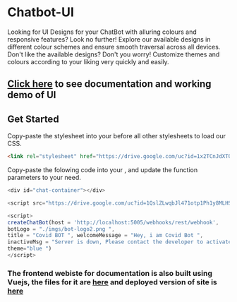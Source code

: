 # Chatbot-UI

Looking for UI Designs for your ChatBot with alluring colours and responsive features? Look no further! Explore our available designs in different colour schemes and ensure smooth traversal across all devices. Don't like the available designs? Don't you worry! Customize themes and colours according to your liking very quickly and easily.

<h2><a href="https://elysian01.github.io/Chatbot-UI/">Click here</a> to see documentation and working demo of UI</h2>

## Get Started

Copy-paste the stylesheet <link> into your <head> before all other stylesheets to load our CSS.

```html
<link rel="stylesheet" href="https://drive.google.com/uc?id=1x2TCnJdXTQFErgZhxjMUWKIIfIfSbIy-">
```

Copy-paste the folowing code into your <body>, and update the function parameters to your need.

```javascript
<div id="chat-container"></div>

<script src="https://drive.google.com/uc?id=1QslZLwqbJl471otp1Ph1y8MLHSzKqCPl"></script>

<script>
createChatBot(host = 'http://localhost:5005/webhooks/rest/webhook',
botLogo = "./imgs/bot-logo2.png ",
title = "Covid BOT ", welcomeMessage = "Hey, i am Covid Bot ",
inactiveMsg = "Server is down, Please contact the developer to activate it ",
theme="blue ")
</script>

```

### The frontend webiste for documentation is also built using Vuejs, the files for it are [here](./chatbot-ui-vuejs-app) and deployed version of site is [here](https://chatbot-web-ui.netlify.app/) 
